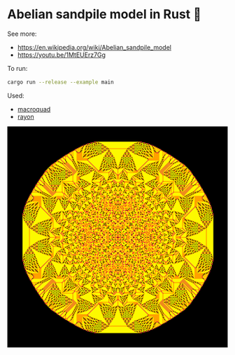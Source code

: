 # Abelian sandpile model in Rust 🦀

See more:
- https://en.wikipedia.org/wiki/Abelian_sandpile_model
- https://youtu.be/1MtEUErz7Gg

To run:
```bash
cargo run --release --example main
```

Used:
- [macroquad](https://github.com/not-fl3/macroquad)
- [rayon](https://github.com/rayon-rs/rayon)

![Example](./example.png)
